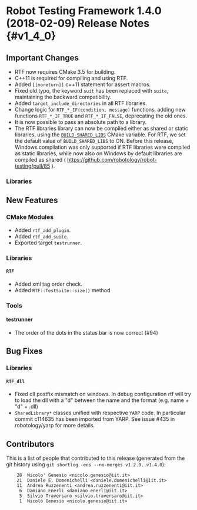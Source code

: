 Robot Testing Framework 1.4.0 (2018-02-09) Release Notes               {#v1_4_0}
========================================================

Important Changes
-----------------

* RTF now requires CMake 3.5 for building. 
* C++11 is required for compiling and using RTF.
* Added `[[noreturn]]` c++11 statement for assert macros.
* Fixed old typo, the keyword `suit` has been replaced with `suite`, maintaining
  the backward compatibility.
* Added `target_include_directories` in all RTF libraries.
* Change logic for `RTF_*_IF(condition, message)` functions, adding new
  functions `RTF_*_IF_TRUE` and `RTF_*_IF_FALSE`, deprecating the old ones.
* It is now possible to pass an absolute path to a library.
* The RTF libraries library can now be compiled either as shared or 
  static libraries, using the [`BUILD_SHARED_LIBS`](https://cmake.org/cmake/help/v3.5/variable/BUILD_SHARED_LIBS.html)
  CMake variable. For RTF, we set the default value of `BUILD_SHARED_LIBS` to ON.
  Before this release, Windows compilation was only supported if RTF libraries were compiled
  as static libraries, while now also on Windows by default libraries are compiled as shared ( https://github.com/robotology/robot-testing/pull/85 ).

### Libraries


New Features
------------

### CMake Modules

* Added `rtf_add_plugin`.
* Added `rtf_add_suite`.
* Exported target `testrunner`.

### Libraries

#### `RTF`

* Added xml tag order check.
* Added `RTF::TestSuite::size()` method

### Tools

#### testrunner

* The order of the dots in the status bar is now correct (#94)

Bug Fixes
---------

### Libraries

#### `RTF_dll`

* Fixed dll postfix mismatch on windows.
  In debug configuration rtf will try to load the dll with a "d" between the
  name and the format (e.g. name + "d" + .dll)
* `SharedLibrary*` classes unified with respective `YARP` code.
  In particular commit c114635 has been imported from YARP.
  See issue #435 in robotology/yarp for more details.

Contributors
------------

This is a list of people that contributed to this release (generated from the
git history using `git shortlog -ens --no-merges v1.2.0..v1.4.0`):

```
    28	Nicolo' Genesio <nicolo.genesio@iit.it>
    21	Daniele E. Domenichelli <daniele.domenichelli@iit.it>
    11	Andrea Ruzzenenti <andrea.ruzzenenti@iit.it>
     6	Damiano Enerli <damiano.enerli@iit.it>
     5	Silvio Traversaro <silvio.traversaro@iit.it>
     1	Nicolò Genesio <nicolo.genesio@iit.it>
```
